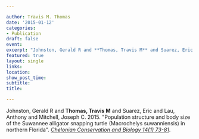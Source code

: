```yaml
---

author: Travis M. Thomas
date: '2015-01-12'
categories:
- Publication
draft: false
event: 
excerpt: "Johnston, Gerald R and **Thomas, Travis M** and Suarez, Eric and Lau, Anthony and Mitchell, Joseph C. 2015. Population structure and body size of the Suwannee alligator snapping turtle (Macrochelys suwanniensis) in northern Florida. [*Chelonian Conservation and Biology 14(1) 73-81*](https://doi.org/10.2744/ccab-14-01-73-81.1) "
featured: true
layout: single
links:
location: 
show_post_time: 
subtitle:   
title:

---
```


Johnston, Gerald R and **Thomas, Travis M** and Suarez, Eric and Lau, Anthony and Mitchell, Joseph C. 2015. "Population structure and body size of the Suwannee alligator snapping turtle (Macrochelys suwanniensis) in northern Florida". [*Chelonian Conservation and Biology 14(1) 73-81*](https://doi.org/10.2744/ccab-14-01-73-81.1).


